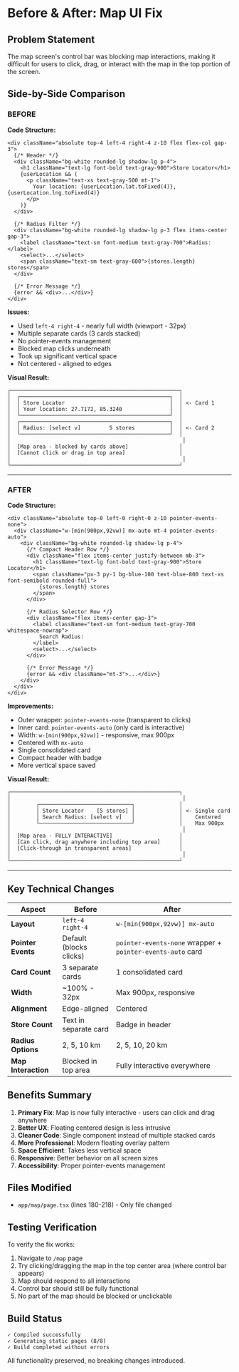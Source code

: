 # Before & After: Map UI Fix

## Problem Statement
The map screen's control bar was blocking map interactions, making it difficult for users to click, drag, or interact with the map in the top portion of the screen.

## Side-by-Side Comparison

### BEFORE

**Code Structure:**
```tsx
<div className="absolute top-4 left-4 right-4 z-10 flex flex-col gap-3">
  {/* Header */}
  <div className="bg-white rounded-lg shadow-lg p-4">
    <h1 className="text-lg font-bold text-gray-900">Store Locator</h1>
    {userLocation && (
      <p className="text-xs text-gray-500 mt-1">
        Your location: {userLocation.lat.toFixed(4)}, {userLocation.lng.toFixed(4)}
      </p>
    )}
  </div>

  {/* Radius Filter */}
  <div className="bg-white rounded-lg shadow-lg p-3 flex items-center gap-3">
    <label className="text-sm font-medium text-gray-700">Radius:</label>
    <select>...</select>
    <span className="text-sm text-gray-600">{stores.length} stores</span>
  </div>

  {/* Error Message */}
  {error && <div>...</div>}
</div>
```

**Issues:**
- Used `left-4 right-4` - nearly full width (viewport - 32px)
- Multiple separate cards (3 cards stacked)
- No pointer-events management
- Blocked map clicks underneath
- Took up significant vertical space
- Not centered - aligned to edges

**Visual Result:**
```
┌─────────────────────────────────────────────────────┐
│  ┌───────────────────────────────────────────────┐  │
│  │ Store Locator                                 │  │ <- Card 1
│  │ Your location: 27.7172, 85.3240               │  │
│  └───────────────────────────────────────────────┘  │
│  ┌───────────────────────────────────────────────┐  │
│  │ Radius: [select v]         5 stores           │  │ <- Card 2
│  └───────────────────────────────────────────────┘  │
│                                                      │
│  [Map area - blocked by cards above]                │
│  [Cannot click or drag in top area]                 │
│                                                      │
└─────────────────────────────────────────────────────┘
```

---

### AFTER

**Code Structure:**
```tsx
<div className="absolute top-0 left-0 right-0 z-10 pointer-events-none">
  <div className="w-[min(900px,92vw)] mx-auto mt-4 pointer-events-auto">
    <div className="bg-white rounded-lg shadow-lg p-4">
      {/* Compact Header Row */}
      <div className="flex items-center justify-between mb-3">
        <h1 className="text-lg font-bold text-gray-900">Store Locator</h1>
        <span className="px-3 py-1 bg-blue-100 text-blue-800 text-xs font-semibold rounded-full">
          {stores.length} stores
        </span>
      </div>

      {/* Radius Selector Row */}
      <div className="flex items-center gap-3">
        <label className="text-sm font-medium text-gray-700 whitespace-nowrap">
          Search Radius:
        </label>
        <select>...</select>
      </div>

      {/* Error Message */}
      {error && <div className="mt-3">...</div>}
    </div>
  </div>
</div>
```

**Improvements:**
- Outer wrapper: `pointer-events-none` (transparent to clicks)
- Inner card: `pointer-events-auto` (only card is interactive)
- Width: `w-[min(900px,92vw)]` - responsive, max 900px
- Centered with `mx-auto`
- Single consolidated card
- Compact header with badge
- More vertical space saved

**Visual Result:**
```
┌─────────────────────────────────────────────────────┐
│                                                      │
│        ┌─────────────────────────────┐              │
│        │ Store Locator    [5 stores] │              │ <- Single card
│        │ Search Radius: [select v]   │              │    Centered
│        └─────────────────────────────┘              │    Max 900px
│                                                      │
│  [Map area - FULLY INTERACTIVE]                     │
│  [Can click, drag anywhere including top area]      │
│  [Click-through in transparent areas]               │
│                                                      │
└─────────────────────────────────────────────────────┘
```

---

## Key Technical Changes

| Aspect | Before | After |
|--------|--------|-------|
| **Layout** | `left-4 right-4` | `w-[min(900px,92vw)] mx-auto` |
| **Pointer Events** | Default (blocks clicks) | `pointer-events-none` wrapper + `pointer-events-auto` card |
| **Card Count** | 3 separate cards | 1 consolidated card |
| **Width** | ~100% - 32px | Max 900px, responsive |
| **Alignment** | Edge-aligned | Centered |
| **Store Count** | Text in separate card | Badge in header |
| **Radius Options** | 2, 5, 10 km | 2, 5, 10, 20 km |
| **Map Interaction** | Blocked in top area | Fully interactive everywhere |

## Benefits Summary

1. **Primary Fix**: Map is now fully interactive - users can click and drag anywhere
2. **Better UX**: Floating centered design is less intrusive
3. **Cleaner Code**: Single component instead of multiple stacked cards
4. **More Professional**: Modern floating overlay pattern
5. **Space Efficient**: Takes less vertical space
6. **Responsive**: Better behavior on all screen sizes
7. **Accessibility**: Proper pointer-events management

## Files Modified

- `app/map/page.tsx` (lines 180-218) - Only file changed

## Testing Verification

To verify the fix works:
1. Navigate to `/map` page
2. Try clicking/dragging the map in the top center area (where control bar appears)
3. Map should respond to all interactions
4. Control bar should still be fully functional
5. No part of the map should be blocked or unclickable

## Build Status

```
✓ Compiled successfully
✓ Generating static pages (8/8)
✓ Build completed without errors
```

All functionality preserved, no breaking changes introduced.
